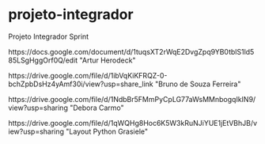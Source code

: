# projeto-integrador
Projeto Integrador Sprint
<p>https://docs.google.com/document/d/1tuqsXT2rWqE2DvgZpq9YB0tblS1ld585LSgHggOrf0Q/edit "Artur Herodeck"</p> 

<p>https://drive.google.com/file/d/1ibVqKiKFRQZ-0-bchZpbDsHz4yAmf30i/view?usp=share_link "Bruno de  Souza Ferreira"</p>

<p>https://drive.google.com/file/d/1NdbBr5FMmPyCpLG77aWsMMnbogqIkIN9/view?usp=sharing "Debora Carmo"</p>

<p>https://drive.google.com/file/d/1qWQHg8Hoc6K5W3kRuNJiYUE1jEtVBhJB/view?usp=sharing "Layout Python Grasiele"</p>
